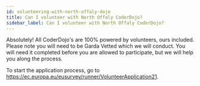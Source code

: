 ```yaml
---
id: volunteering-with-north-offaly-dojo
title: Can I volunteer with North Offaly CoderDojo?
sidebar_label: Can I volunteer with North Offaly CoderDojo?
---
```


Absolutely! All CoderDojo's are 100% powered by volunteers, ours included. Please note you will need to be Garda Vetted which we will conduct. You will need it completed before you are allowed to participate, but we will help you along the process. 

To start the application process, go to https://ec.europa.eu/eusurvey/runner/VolunteerApplication21. 

